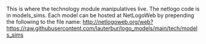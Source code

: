 This is where the technology module manipulatives live. 
The netlogo code is in models_sims. 
Each model can be hosted at NetLogoWeb by prepending the following to the file name:
http://netlogoweb.org/web?https://raw.githubusercontent.com/lauterbur/logo_models/main/tech/models_sims
